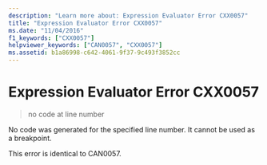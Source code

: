 ```yaml
---
description: "Learn more about: Expression Evaluator Error CXX0057"
title: "Expression Evaluator Error CXX0057"
ms.date: "11/04/2016"
f1_keywords: ["CXX0057"]
helpviewer_keywords: ["CAN0057", "CXX0057"]
ms.assetid: b1a86998-c642-4061-9f37-9c493f3852cc
---
```

# Expression Evaluator Error CXX0057

> no code at line number

No code was generated for the specified line number. It cannot be used as a breakpoint.

This error is identical to CAN0057.
